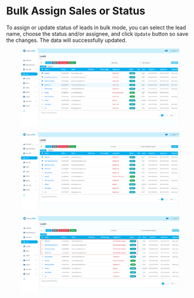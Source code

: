 # Bulk Assign Sales or Status

To assign or update status of leads in bulk mode, you can select the lead name, choose the status and/or assignee, and click `Update` button so save the changes. The data will successfully updated.

<figure><img src="../../.gitbook/assets/Screenshot 2023-02-08 at 17.29.56.png" alt=""><figcaption></figcaption></figure>

<figure><img src="../../.gitbook/assets/Screenshot 2023-02-08 at 17.31.33.png" alt=""><figcaption></figcaption></figure>

<figure><img src="../../.gitbook/assets/Screenshot 2023-02-08 at 17.32.01.png" alt=""><figcaption></figcaption></figure>
